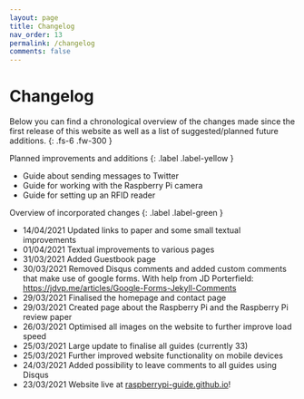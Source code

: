 ```yaml
---
layout: page
title: Changelog
nav_order: 13
permalink: /changelog
comments: false
---
```


# Changelog

Below you can find a chronological overview of the changes made since the first release of this website as well as a list of suggested/planned future additions.
{: .fs-6 .fw-300 }

Planned improvements and additions
{: .label .label-yellow }
- Guide about sending messages to Twitter
- Guide for working with the Raspberry Pi camera
- Guide for setting up an RFID reader

Overview of incorporated changes
{: .label .label-green }
- 14/04/2021 Updated links to paper and some small textual improvements
- 01/04/2021 Textual improvements to various pages
- 31/03/2021 Added Guestbook page
- 30/03/2021 Removed Disqus comments and added custom comments that make use of google forms. With help from JD Porterfield: https://jdvp.me/articles/Google-Forms-Jekyll-Comments
- 29/03/2021 Finalised the homepage and contact page
- 29/03/2021 Created page about the Raspberry Pi and the Raspberry Pi review paper
- 26/03/2021 Optimised all images on the website to further improve load speed
- 25/03/2021 Large update to finalise all guides (currently 33)
- 25/03/2021 Further improved website functionality on mobile devices
- 24/03/2021 Added possibility to leave comments to all guides using Disqus
- 23/03/2021 Website live at [raspberrypi-guide.github.io](raspberrypi-guide.github.io)!
